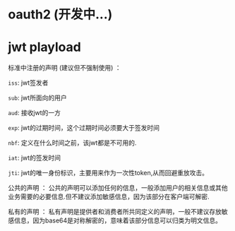# oauth2 (开发中...)

# jwt playload
 
 标准中注册的声明 (建议但不强制使用) ：
 
 `iss`: jwt签发者
 
 `sub`: jwt所面向的用户
 
 `aud`: 接收jwt的一方
 
 `exp`: jwt的过期时间，这个过期时间必须要大于签发时间
 
 `nbf`: 定义在什么时间之前，该jwt都是不可用的.
 
 `iat`: jwt的签发时间
 
 `jti`: jwt的唯一身份标识，主要用来作为一次性token,从而回避重放攻击。
 
 公共的声明 ：
 公共的声明可以添加任何的信息，一般添加用户的相关信息或其他业务需要的必要信息.但不建议添加敏感信息，因为该部分在客户端可解密.
 
 私有的声明 ：
 私有声明是提供者和消费者所共同定义的声明，一般不建议存放敏感信息，因为base64是对称解密的，意味着该部分信息可以归类为明文信息。